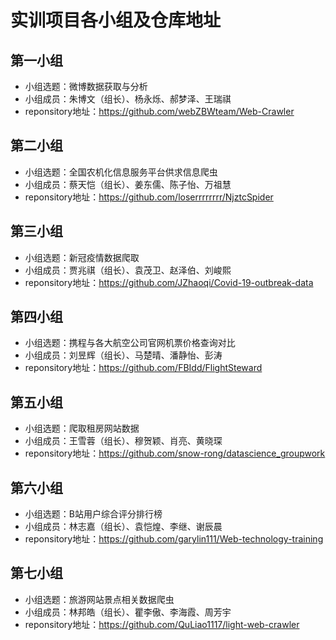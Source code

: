 # 实训项目各小组及仓库地址

## 第一小组

+ 小组选题：微博数据获取与分析
+ 小组成员：朱博文（组长）、杨永烁、郝梦泽、王瑞祺
+ reponsitory地址：https://github.com/webZBWteam/Web-Crawler

## 第二小组

+ 小组选题：全国农机化信息服务平台供求信息爬虫
+ 小组成员：蔡天恺（组长）、姜东儒、陈子怡、万祖慧
+ reponsitory地址：https://github.com/loserrrrrrrr/NjztcSpider

## 第三小组

+ 小组选题：新冠疫情数据爬取
+ 小组成员：贾兆祺（组长）、袁茂卫、赵泽伯、刘峻熙
+ reponsitory地址：https://github.com/JZhaoqi/Covid-19-outbreak-data

## 第四小组

+ 小组选题：携程与各大航空公司官网机票价格查询对比
+ 小组成员：刘昱辉（组长）、马楚晴、潘静怡、彭涛
+ reponsitory地址：https://github.com/FBIdd/FlightSteward

## 第五小组

+ 小组选题：爬取租房网站数据
+ 小组成员：王雪蓉（组长）、穆贺颖、肖亮、黄晓琛
+ reponsitory地址：https://github.com/snow-rong/datascience_groupwork

## 第六小组

+ 小组选题：B站用户综合评分排行榜
+ 小组成员：林志嘉（组长）、袁恺煌、李继、谢辰晨
+ reponsitory地址：https://github.com/garylin111/Web-technology-training

## 第七小组

+ 小组选题：旅游网站景点相关数据爬虫
+ 小组成员：林邦皓（组长）、瞿李傲、李海霞、周芳宇
+ reponsitory地址：https://github.com/QuLiao1117/light-web-crawler
